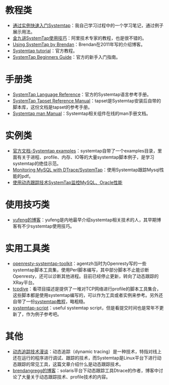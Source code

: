 # 教程类
* [通过实例快速入门Systemtap](https://www.codedump.info/post/20200128-systemtap-by-example/)：我自己学习过程中的一个学习笔记，通过例子展示用法。
* [金九讲SystemTap使用技巧](https://zhuanlan.zhihu.com/p/28680568)：阿里技术专家的教程，也是很不错的。
* [Using SystemTap by Brendan](http://dtrace.org/blogs/brendan/2011/10/15/using-systemtap/)：Brendan在2011年写的介绍博客。
* [Systemtap tutorial](https://sourceware.org/systemtap/tutorial.pdf)：官方教程。
* [SystemTap Beginners Guide](https://sourceware.org/systemtap/SystemTap_Beginners_Guide/)：官方的新手入门指南。

# 手册类
* [SystemTap Language Reference](https://sourceware.org/systemtap/langref.pdf)：官方的Systemtap语言参考手册。
* [SystemTap Tapset Reference Manual](https://sourceware.org/systemtap/tapsets/)：tapset是Systemtap安装后自带的脚本库，这份文档是tapset的参考手册。
* [Systemtap man Manual](https://sourceware.org/systemtap/man/)：Systemtap相关组件在线的man手册文档。

# 实例类
* [官方文档-Systemtap examples](https://sourceware.org/systemtap/examples/)：systemtap自带了一个examples目录，里面有关于进程、profile、内存、IO等的大量systemtap脚本例子，是学习systemtap的绝佳示范。
* [Monitoring MySQL with DTrace/SystemTap](https://www.slideshare.net/posullivan/monitoring-mysql-with-dtracesystemtap)：使用Systemtap跟踪Mysql性能的pdf。
* [使用动态跟踪技术SystemTap监控MySQL、Oracle性能](http://tech.it168.com/a2018/0808/5005/000005005369.shtml)

# 使用技巧类

* [yufeng的博客](http://blog.yufeng.info/archives/category/tools)：yufeng是内地最早介绍systemtap相关技术的人，其早期博客有不少systemtap使用技巧。

# 实用工具类

* [openresty-systemtap-toolkit](https://github.com/openresty/openresty-systemtap-toolkit)：agentzh当时为Openresty写的一些systemtap脚本工具集，使用Perl脚本编写，其中部分脚本不止能诊断Openresty，还可以诊断其他进程。目前已经停止更新，转向了动态跟踪的XRay平台。
* [tcpdive](https://github.com/fastos/tcpdive)：看项目描述是提供了一堆对TCP网络进行profile的脚本工具集合，这些脚本都是使用systemtap编写的，可以作为工具或者实例来参考。另外还自带了一份[systemtap教程](https://www.kancloud.cn/digest/tcpdive/120062)，略粗糙。
* [systemtap-script](https://github.com/soarpenguin/systemtap-script)：useful systemtap script，但是看提交时间也是常年不更新了，作为例子参考吧。

# 其他
* [动态追踪技术漫谈](https://openresty.org/posts/dynamic-tracing/)：动态追踪（dynamic tracing）是一种技术，特指对线上还在运行的程序进行调试、跟踪的技术，而Systemtap是Linux平台下进行动态跟踪的常见工具，这篇文章介绍什么是动态跟踪技术。
* [brendangregg的博客](http://www.brendangregg.com/)：solaris平台下动态跟踪工具Dtrace的作者，博客中讨论了大量关于动态跟踪技术、profile技术的内容。